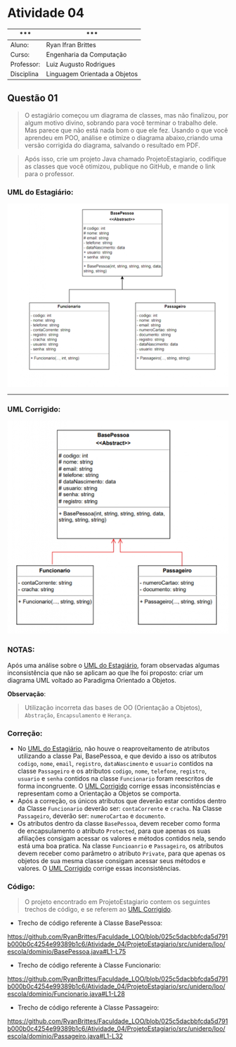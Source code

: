 # Atividade 04

| *** | *** |
| --- | --- |
| Aluno: | Ryan Ifran Brittes |
| Curso: | Engenharia da Computação |
| Professor: | Luiz Augusto Rodrigues |
| Disciplina | Linguagem Orientada a Objetos |

## Questão 01
>O estagiário começou um diagrama de classes, mas não finalizou, por algum
motivo divino, sobrando para você terminar o trabalho dele. Mas parece que não está
nada bom o que ele fez.
Usando o que você aprendeu em POO, análise e otimize o diagrama abaixo,criando uma versão corrigida do diagrama, salvando o resultado em PDF.

>Após isso, crie um projeto Java chamado ProjetoEstagiario, codifique as
classes que você otimizou, publique no GitHub, e mande o link para o professor.

### UML do Estagiário:

![](https://github.com/RyanBrittes/Faculdade_LOO/blob/main/Atividade_04/Diagrama_UML/Diagrama_Original.jpg)

<hr>

### UML Corrigido:

![](https://github.com/RyanBrittes/Faculdade_LOO/blob/main/Atividade_04/Diagrama_UML/Diagrama_Corrigido.jpg)

### NOTAS:
Após uma análise sobre o [UML do Estagiário](https://github.com/RyanBrittes/Faculdade_LOO/blob/main/Atividade_04/Diagrama_UML/Diagrama_Original.jpg), foram observadas algumas inconsistência que não se aplicam ao que lhe foi proposto: criar um diagrama UML voltado ao Paradigma Orientado a Objetos.

**Observação**:
> Utilização incorreta das bases de OO (Orientação a Objetos), `Abstração`, `Encapsulamento` e `Herança`.

### Correção:
* No [UML do Estagiário](https://github.com/RyanBrittes/Faculdade_LOO/blob/main/Atividade_04/Diagrama_UML/Diagrama_Original.jpg), não houve o reaproveitamento de atributos utilizando a classe Pai, BasePessoa, e que devido a isso os atributos `codigo`, `nome`, `email`, `registro`, `dataNascimento` e `usuario` contidos na classe `Passageiro` e os atributos `codigo`, `nome`, `telefone`, `registro`, `usuario` e `senha` contidos na classe `Funcionario` foram reescritos de forma incongruente. O [UML Corrigido](https://github.com/RyanBrittes/Faculdade_LOO/blob/main/Atividade_04/Diagrama_UML/Diagrama_Corrigido.jpg) corrige essas inconsistências e representam como a Orientação a Objetos se comporta.
* Após a correção, os únicos atributos que deverão estar contidos dentro da Classe `Funcionario` deverão ser: `contaCorrente` e `cracha`. Na Classe `Passageiro`, deverão ser: `numeroCartao` e `documento`.
* Os atributos dentro da classe `BasePessoa`, devem receber como forma de encapsulamento o atributo `Protected`, para que apenas os suas afiliações consigam acessar os valores e métodos contidos nela, sendo está uma boa pratica. Na classe `Funcioanrio` e `Passageiro`, os atributos devem receber como parâmetro o atributo `Private`, para que apenas os objetos de sua mesma classe consigam acessar seus métodos e valores. O [UML Corrigido](https://github.com/RyanBrittes/Faculdade_LOO/blob/main/Atividade_04/Diagrama_UML/Diagrama_Corrigido.jpg) corrige essas inconsistências.

### Código:
>O projeto encontrado em ProjetoEstagiario contem os seguintes trechos de código, e se referem ao [UML Corrigido](https://github.com/RyanBrittes/Faculdade_LOO/blob/main/Atividade_04/Diagrama_UML/Diagrama_Corrigido.jpg).

* Trecho de código referente à Classe BasePessoa:

https://github.com/RyanBrittes/Faculdade_LOO/blob/025c5dacbbfcda5d791b000b0c4254e99389b1c6/Atividade_04/ProjetoEstagiario/src/uniderp/loo/escola/dominio/BasePessoa.java#L1-L75

* Trecho de código referente à Classe Funcionario:

https://github.com/RyanBrittes/Faculdade_LOO/blob/025c5dacbbfcda5d791b000b0c4254e99389b1c6/Atividade_04/ProjetoEstagiario/src/uniderp/loo/escola/dominio/Funcionario.java#L1-L28

* Trecho de código referente à Classe Passageiro:

https://github.com/RyanBrittes/Faculdade_LOO/blob/025c5dacbbfcda5d791b000b0c4254e99389b1c6/Atividade_04/ProjetoEstagiario/src/uniderp/loo/escola/dominio/Passageiro.java#L1-L32
